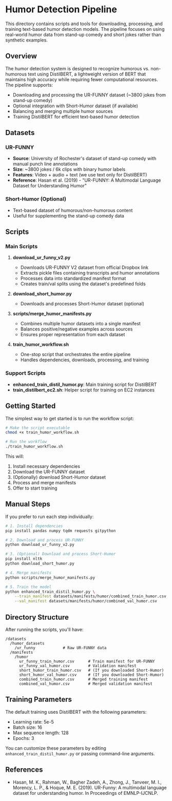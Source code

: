 # Humor Detection Pipeline

This directory contains scripts and tools for downloading, processing, and training text-based humor detection models. The pipeline focuses on using real-world humor data from stand-up comedy and short jokes rather than synthetic examples.

## Overview

The humor detection system is designed to recognize humorous vs. non-humorous text using DistilBERT, a lightweight version of BERT that maintains high accuracy while requiring fewer computational resources. The pipeline supports:

- Downloading and processing the UR-FUNNY dataset (~3800 jokes from stand-up comedy)
- Optional integration with Short-Humor dataset (if available)
- Balancing and merging multiple humor sources
- Training DistilBERT for efficient text-based humor detection

## Datasets

### UR-FUNNY
- **Source**: University of Rochester's dataset of stand-up comedy with manual punch line annotations
- **Size**: ~3800 jokes / 6k clips with binary humor labels
- **Features**: Video + audio + text (we use text only for DistilBERT)
- **Reference**: Hasan et al. (2019) - "UR-FUNNY: A Multimodal Language Dataset for Understanding Humor"

### Short-Humor (Optional)
- Text-based dataset of humorous/non-humorous content
- Useful for supplementing the stand-up comedy data

## Scripts

### Main Scripts

1. **download_ur_funny_v2.py**
   - Downloads UR-FUNNY V2 dataset from official Dropbox link 
   - Extracts pickle files containing transcripts and humor annotations
   - Processes data into standardized manifest format
   - Creates train/val splits using the dataset's predefined folds

2. **download_short_humor.py**
   - Downloads and processes Short-Humor dataset (optional)

3. **scripts/merge_humor_manifests.py**
   - Combines multiple humor datasets into a single manifest
   - Balances positive/negative examples across sources
   - Ensures proper representation from each dataset

4. **train_humor_workflow.sh**
   - One-stop script that orchestrates the entire pipeline
   - Handles dependencies, downloads, processing, and training

### Support Scripts

- **enhanced_train_distil_humor.py**: Main training script for DistilBERT
- **train_distilbert_ec2.sh**: Helper script for training on EC2 instances

## Getting Started

The simplest way to get started is to run the workflow script:

```bash
# Make the script executable
chmod +x train_humor_workflow.sh

# Run the workflow
./train_humor_workflow.sh
```

This will:
1. Install necessary dependencies
2. Download the UR-FUNNY dataset
3. (Optionally) download Short-Humor dataset
4. Process and merge manifests
5. Offer to start training

## Manual Steps

If you prefer to run each step individually:

```bash
# 1. Install dependencies
pip install pandas numpy tqdm requests gitpython

# 2. Download and process UR-FUNNY
python download_ur_funny_v2.py

# 3. (Optional) Download and process Short-Humor
pip install nltk
python download_short_humor.py

# 4. Merge manifests
python scripts/merge_humor_manifests.py

# 5. Train the model
python enhanced_train_distil_humor.py \
    --train_manifest datasets/manifests/humor/combined_train_humor.csv \
    --val_manifest datasets/manifests/humor/combined_val_humor.csv
```

## Directory Structure

After running the scripts, you'll have:

```
/datasets
  /humor_datasets
    /ur_funny            # Raw UR-FUNNY data
  /manifests
    /humor
      ur_funny_train_humor.csv      # Train manifest for UR-FUNNY
      ur_funny_val_humor.csv        # Validation manifest
      short_humor_train_humor.csv   # (If you downloaded Short-Humor)
      short_humor_val_humor.csv     # (If you downloaded Short-Humor)
      combined_train_humor.csv      # Merged training manifest
      combined_val_humor.csv        # Merged validation manifest
```

## Training Parameters

The default training uses DistilBERT with the following parameters:
- Learning rate: 5e-5
- Batch size: 16
- Max sequence length: 128
- Epochs: 3

You can customize these parameters by editing `enhanced_train_distil_humor.py` or passing command-line arguments.

## References

- Hasan, M. K., Rahman, W., Bagher Zadeh, A., Zhong, J., Tanveer, M. I., Morency, L. P., & Hoque, M. E. (2019). UR-Funny: A multimodal language dataset for understanding humor. In Proceedings of EMNLP-IJCNLP.

